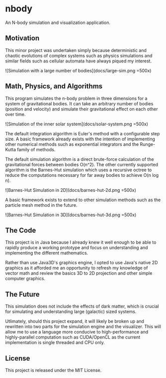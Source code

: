 # nbody
An N-body simulation and visualization application.

## Motivation
This minor project was undertaken simply because deterministic and chaotic evolutions of complex systems such as physics simulations and similar fields such as cellular automata have always piqued my interest.

![Simulation with a large number of bodies](docs/large-sim.png =500x)

## Math, Physics, and Algorithms
This program simulates the n-body problem in three dimensions for a system of gravitational bodies. It can take an arbitrary number of bodies (position and velocity) and simulate their gravitational effect on each other over time.

![Simulation of the inner solar system](docs/solar-system.png =500x)

The default integration algorithm is Euler's method with a configurable step size. A basic framework already exists with the intention of implementing other numerical methods such as exponential integrators and the Runge-Kutta family of methods.

The default simulation algorithm is a direct brute-force calculation of the gravitational forces between bodies O(n^2). The other currently supported algorithm is the Barnes-Hut simulation which uses a recursive octree to reduce the computations necessary for far away bodies to achieve O(n log n).

![Barnes-Hut Simulation in 2D](docs/barnes-hut-2d.png =500x)

A basic framework exists to extend to other simulation methods such as the particle mesh method in the future.

![Barnes-Hut Simulation in 3D](docs/barnes-hut-3d.png =500x)

## The Code
This project is in Java because I already knew it well enough to be able to rapidly produce a working prototype and focus on understanding and implementing the different mathematics.

Rather than use Java3D's graphics engine, I opted to use Java's native 2D graphics as it afforded me an opportunity to refresh my knowledge of vector math and review the basics 3D to 2D projection and other simple computer graphics.

## The Future
This simulation does not include the effects of dark matter, which is crucial for simulating and understanding large (galactic) sized systems.

Utlimately, should this project expand, it will likely be broken up and rewritten into two parts for the simulation engine and the visualizer. This will allow me to use a language more conducive to high-performance and highly-parallel computation such as CUDA/OpenCL as the current implementation is single threaded and CPU only.

## License
This project is released under the MIT License.

